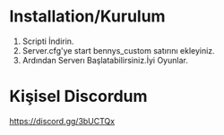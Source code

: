 
# Installation/Kurulum

1. Scripti İndirin.
2. Server.cfg'ye start bennys_custom satırını ekleyiniz.
3. Ardından Serverı Başlatabilirsiniz.İyi Oyunlar. 


# Kişisel Discordum

https://discord.gg/3bUCTQx

